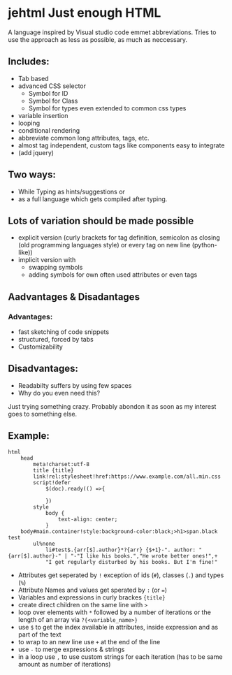 # jehtml Just enough HTML

A language inspired by Visual studio code emmet abbreviations.
Tries to use the approach as less as possible, as much as neccessary.
## Includes:
- Tab based
- advanced CSS selector
  - Symbol for ID
  - Symbol for Class
  - Symbol for types even extended to common css types
- variable insertion
- looping
- conditional rendering
- abbreviate common long attributes, tags, etc.
- almost tag independent, custom tags like components easy to integrate
- (add jquery)

## Two ways:
- While Typing as hints/suggestions or
- as a full language which gets compiled after typing.

## Lots of variation should be made possible
- explicit version (curly brackets for tag definition, semicolon as closing (old programming languages style) or every tag on new line (python-like))
- implicit version with
  - swapping symbols
  - adding symbols for own often used attributes or even tags

## Aadvantages & Disadantages

### Advantages:
- fast sketching of code snippets
- structured, forced by tabs
- Customizability

## Disadvantages:
- Readabilty suffers by using few spaces
- Why do you even need this?

Just trying something crazy.
Probably abondon it as soon as my interest goes to something else. 

## Example:

```
html
	head
		meta!charset:utf-8
		title {title}
		link!rel:stylesheet!href:https://www.example.com/all.min.css
		script!defer
			$(doc).ready(() =>{

			})
		style
			body {
				text-align: center;
			}
	body#main.container!style:background-color:black;>h1>span.black test
		ul%none
			li#test$.{arr[$].author}*?{arr} {$+1}-". author: "{arr[$].author}-" | "-"I like his books.","He wrote better ones!",+
			"I get regularly disturbed by his books. But I'm fine!" 
```

- Attributes get seperated by `!` exception of ids (`#`), classes (`.`) and types (`%`)
- Attribute Names and values get sperated by `:` (or `=`)
- Variables and expressions in curly brackes `{title}`
- create direct children on the same line with `>`
- loop over elements with `*` followed by a number of iterations or the length of an array via `?{<variable_name>}`
- use `$` to get the index available in attributes, inside expression and as part of the text
- to wrap to an new line use `+` at the end of the line
- use `-` to merge expressions & strings
- in a loop use `,` to use custom strings for each iteration (has to be same amount as number of iterations)

